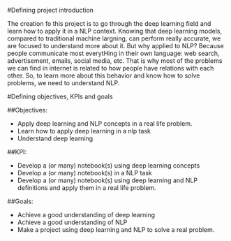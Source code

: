 #Defining project introduction

The creation fo this project is to go through the deep learning field and learn how to apply it in a NLP context. Knowing that deep learning models, compared to traditional machine largning, can perform really accurate, we are focused to understand more about it. But why applied to NLP? Because people communicate most everytHing in their own language: web search, advertisement, emails, social media, etc. That is why most of the problems we can find in internet is related to how people have relations with each other. So, to learn more about this behavior and know how to solve problems, we need to understand NLP. 

#Defining objectives, KPIs and goals

##Objectives:

- Apply deep learning and NLP concepts in a real life problem.
- Learn how to apply deep learning in a nlp task
- Understand deep learning

##KPI:
- Develop a (or many) notebook(s) using deep learning concepts
- Develop a (or many) notebook(s) in a NLP task
- Develop a (or many) notebook(s) using deep learning and NLP definitions and apply them in a real life problem.

##Goals:
- Achieve a good understanding of deep learning
- Achieve a good understanding of NLP
- Make a project using deep learning and NLP to solve a real problem.